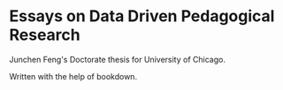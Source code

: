 # Essays on Data Driven Pedagogical Research

Junchen Feng's Doctorate thesis for University of Chicago.

Written with the help of bookdown.